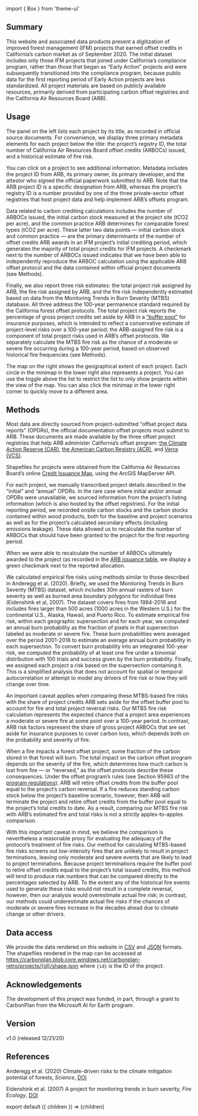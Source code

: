 import { Box } from 'theme-ui'

## Summary

This website and associated data products present a digitization of improved forest management (IFM) projects that earned offset credits in California’s carbon market as of September 2020. The initial dataset includes only those IFM projects that joined under California’s compliance program, rather than those that began as “Early Action” projects and were subsequently transitioned into the compliance program, because public data for the first reporting period of Early Action projects are less standardized. All project materials are based on publicly available resources, primarily derived from participating carbon offset registries and the California Air Resources Board (ARB).

## Usage

The panel on the left lists each project by its title, as recorded in official source documents. For convenience, we display three primary metadata elements for each project below the title: the project’s registry ID, the total number of California Air Resources Board offset credits (ARBOCs) issued, and a historical estimate of fire risk. 

You can click on a project to see additional information. Metadata includes the project ID from ARB, its primary owner, its primary developer, and the attestor who signed the official paperwork submitted to ARB. Note that the ARB project ID is a specific designation from ARB, whereas the project’s registry ID is a number provided by one of the three private-sector offset registries that host project data and help implement ARB’s offsets program. 

Data related to carbon crediting calculations includes the number of ARBOCs issued, the initial carbon stock measured at the project site (tCO2 per acre), and the common practice ARB determines for comparable forest types (tCO2 per acre). These latter two data points — initial carbon stock and common practice — are the primary determinants of the number of offset credits ARB awards in an IFM project’s initial crediting period, which generates the majority of total project credits for IFM projects. A checkmark next to the number of ARBOCs issued indicates that we have been able to independently reproduce the ARBOC calculation using the applicable ARB offset protocol and the data contained within official project documents (see Methods). 

Finally, we also report three risk estimates: the total project risk assigned by ARB, the fire risk assigned by ARB, and the fire risk independently estimated based on data from the Monitoring Trends in Burn Severity (MTBS) database. All three address the 100-year permanence standard required by the California forest offset protocols. The total project risk reports the percentage of gross project credits set aside by ARB in a [“buffer pool”](https://carbonplan.org/research/offset-project-fire) for insurance purposes, which is intended to reflect a conservative estimate of project-level risks over a 100-year period; the ARB-assigned fire risk is a component of total project risks used in ARB’s offset protocols. We separately calculate the MTBS fire risk as the chance of a moderate or severe fire occurring during a 100-year period, based on observed historical fire frequencies (see Methods). 

The map on the right shows the geographical extent of each project. Each circle in the minimap in the lower right also represents a project. You can use the toggle above the list to restrict the list to only show projects within the view of the map. You can also click the minimap in the lower right corner to quickly move to a different area. 

## Methods

Most data are directly sourced from project-submitted “offset project data reports” (OPDRs), the official documentation offset projects must submit to ARB. These documents are made available by the three offset project registries that help ARB administer California’s offset program: [the Climate Action Reserve (CAR)](https://thereserve2.apx.com/myModule/rpt/myrpt.asp?r=111), [the American Carbon Registry (ACR)](https://acr2.apx.com/myModule/rpt/myrpt.asp?r=111), and [Verra (VCS)](https://registry.verra.org/app/search/CA_OPR).

Shapefiles for projects were obtained from the California Air Resources Board’s online [Credit Issuance Map](https://webmaps.arb.ca.gov/ARBOCIssuanceMap/), using the ArcGIS MapServer API.

For each project, we manually transcribed project details described in the “initial” and “annual” OPDRs. In the rare case where initial and/or annual OPDRs were unavailable, we sourced information from the project’s listing information (which is also hosted by the offset registries). For the initial reporting period, we recorded onsite carbon stocks and the carbon stocks contained within wood products, both for the baseline and project scenarios as well as for the project’s calculated secondary effects (including emissions leakage). These data allowed us to recalculate the number of ARBOCs that should have been granted to the project for the first reporting period. 

When we were able to recalculate the number of ARBOCs ultimately awarded to the project (as recorded in the [ARB issuance table](https://ww2.arb.ca.gov/our-work/programs/compliance-offset-program/arb-offset-credit-issuance), we display a green checkmark next to the reported allocation. 

We calculated empirical fire risks using methods similar to those described in Anderegg et al. (2020). Briefly, we used the Monitoring Trends in Burn Severity (MTBS) dataset, which includes 30m annual rasters of burn severity as well as burned area boundary polygons for individual fires (Eidenshink et al, 2007). The dataset covers fires from 1984-2018 and includes fires larger than 500 acres (1000 acres in the Western U.S.) for the continental U.S., Alaska, Hawaii, and Puerto Rico. To estimate empirical fire risk, within each geographic supersection and for each year, we computed an annual burn probability as the fraction of pixels in that supersection labeled as moderate or severe fire. These burn probabilities were averaged over the period 2001-2018 to estimate an average annual burn probability in each supersection. To convert burn probability into an integrated 100-year risk, we computed the probability of at least one fire under a binomial distribution with 100 trials and success given by the burn probability. Finally, we assigned each project a risk based on the supersection containing it. This is a simplified analysis that does not account for spatial or temporal autocorrelation or attempt to model any drivers of fire risk or how they will change over time. 

An important caveat applies when comparing these MTBS-based fire risks with the share of project credits ARB sets aside for the offset buffer pool to account for fire and total project reversal risks. Our MTBS fire risk calculation represents the expected chance that a project area experiences a moderate or severe fire at some point over a 100-year period. In contrast, ARB risk factors represent the share of gross project ARBOCs that are set aside for insurance purposes to cover carbon loss, which depends both on the probability and severity of fire.

When a fire impacts a forest offset project, some fraction of the carbon stored in that forest will burn. The total impact on the carbon offset program depends on the severity of the fire, which determines how much carbon is lost from fire — or “reversed,” as the offset protocols describe these consequences. Under the offset program’s rules (see Section 95983 of the [program regulations](https://ww2.arb.ca.gov/sites/default/files/classic//cc/capandtrade/ct_reg_unofficial.pdf)), ARB will retire offset credits from the buffer pool equal to the project’s carbon reversal. If a fire reduces standing carbon stock below the project’s baseline scenario, however, then ARB will terminate the project and retire offset credits from the buffer pool equal to the project’s total credits to date. As a result, comparing our MTBS fire risk with ARB’s estimated fire and total risks is not a strictly apples-to-apples comparison. 

With this important caveat in mind, we believe the comparison is nevertheless a reasonable proxy for evaluating the adequacy of the protocol’s treatment of fire risks. Our method for calculating MTBS-based fire risks screens out low-intensity fires that are unlikely to result in project terminations, leaving only moderate and severe events that are likely to lead to project terminations. Because project terminations require the buffer pool to retire offset credits equal to the project’s total issued credits, this method will tend to produce risk numbers that can be compared directly to the percentages selected by ARB. To the extent any of the historical fire events used to generate these risks would not result in a complete reversal, however, then our analysis would overestimate actual fire risk; in contrast, our methods could underestimate actual fire risks if the chances of moderate or severe fires increase in the decades ahead due to climate change or other drivers.

## Data access

We provide the data rendered on this website in [CSV](https://carbonplan.blob.core.windows.net/carbonplan-retro/projects/retro-db-light-v1.0.csv) and [JSON](https://carbonplan.blob.core.windows.net/carbonplan-retro/projects/retro-db-light-v1.0.json) formats. The shapefiles rendered in the map can be accessed at https://carbonplan.blob.core.windows.net/carbonplan-retro/projects/{id}/shape.json where `{id}` is the ID of the project.

## Acknowledgements

The development of this project was funded, in part, through a grant to CarbonPlan from the Microsoft AI for Earth program.

## Version

v1.0 (released 12/21/20)

## References

Anderegg et al. (2020) Climate-driven risks to the climate mitigation potential of forests, _Science_, [DOI](https://doi.org/10.1126/science.aaz7005)

Eidenshink et al. (2007) A project for monitoring trends in burn severity, _Fire Ecology_, [DOI](https://doi.org/10.4996/fireecology.0301003)

export default ({ children }) => <Box>{children}</Box>

